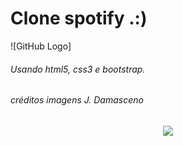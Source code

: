 # Clone spotify .:)

![GitHub Logo]
###### Usando html5, css3 e bootstrap.

###### créditos imagens J. Damasceno

<p align="center">
  <img src="https://github.com/oliveiradeflavio/frontend/blob/main/projeto-spotiflavio/imagens/spotiflavio-pronto.png">
</p>
